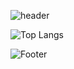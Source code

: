 ![header](https://capsule-render.vercel.app/api?type=waving&color=timeAuto&height=150&section=header&text=JiseongLee&fontSize=45)

![Top Langs](https://github-readme-stats.vercel.app/api/top-langs/?username=seer-lee)

![Footer](https://capsule-render.vercel.app/api?type=Waving&&color=timeAuto&height=150&section=footer)
